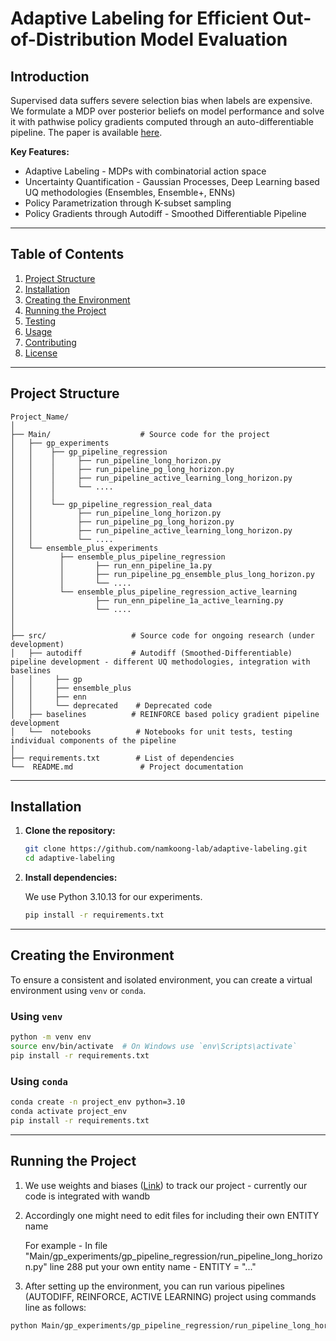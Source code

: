 # **Adaptive Labeling for Efficient Out-of-Distribution Model Evaluation**

## Introduction

Supervised data suffers severe selection bias when labels are expensive. We formulate a MDP over posterior beliefs on model performance and solve it with pathwise policy gradients computed through an auto-differentiable pipeline. The paper is available [here](https://openreview.net/pdf?id=uuQQwrjMzb).

**Key Features:**
- Adaptive Labeling - MDPs with combinatorial action space
- Uncertainty Quantification - Gaussian Processes, Deep Learning based UQ methodologies (Ensembles, Ensemble+, ENNs)
- Policy Parametrization through K-subset sampling
- Policy Gradients through Autodiff - Smoothed Differentiable Pipeline 

---

## Table of Contents

1. [Project Structure](#project-structure)
2. [Installation](#installation)
3. [Creating the Environment](#creating-the-environment)
4. [Running the Project](#running-the-project)
5. [Testing](#testing)
6. [Usage](#usage)
7. [Contributing](#contributing)
8. [License](#license)

---

## Project Structure

```plaintext
Project_Name/
│
├── Main/                    # Source code for the project
│   ├── gp_experiments
│   │    ├── gp_pipeline_regression
│   │    │     ├── run_pipeline_long_horizon.py
│   │    │     ├── run_pipeline_pg_long_horizon.py
│   │    │     ├── run_pipeline_active_learning_long_horizon.py
│   │    │     └── .... 
│   │    │       
│   │    └── gp_pipeline_regression_real_data
│   │          ├── run_pipeline_long_horizon.py
│   │          ├── run_pipeline_pg_long_horizon.py
│   │          ├── run_pipeline_active_learning_long_horizon.py
│   │          └── .... 
│   └── ensemble_plus_experiments
│          ├── ensemble_plus_pipeline_regression
│          │       ├── run_enn_pipeline_1a.py
│          │       ├── run_pipeline_pg_ensemble_plus_long_horizon.py
│          │       └── ....
│          └── ensemble_plus_pipeline_regression_active_learning
│                  ├── run_enn_pipeline_1a_active_learning.py
│                  └── ....
│    
│
├── src/                   # Source code for ongoing research (under development)
│   ├── autodiff           # Autodiff (Smoothed-Differentiable) pipeline development - different UQ methodologies, integration with baselines
│   │     ├── gp
│   │     ├── ensemble_plus
│   │     ├── enn
│   │     └── deprecated    # Deprecated code
│   ├── baselines          # REINFORCE based policy gradient pipeline development
│   └──  notebooks          # Notebooks for unit tests, testing individual components of the pipeline
│
├── requirements.txt        # List of dependencies
└──  README.md               # Project documentation
```

---

## Installation

1. **Clone the repository:**

   ```bash
   git clone https://github.com/namkoong-lab/adaptive-labeling.git
   cd adaptive-labeling
   ```

2. **Install dependencies:**

   We use Python 3.10.13 for our experiments.

   ```bash
   pip install -r requirements.txt
   ```

---

## Creating the Environment

To ensure a consistent and isolated environment, you can create a virtual environment using `venv` or `conda`.

### Using `venv`

```bash
python -m venv env
source env/bin/activate  # On Windows use `env\Scripts\activate`
pip install -r requirements.txt
```

### Using `conda`

```bash
conda create -n project_env python=3.10
conda activate project_env
pip install -r requirements.txt
```

---

## Running the Project

1. We use weights and biases ([Link](https://wandb.ai/site/)) to track our project - currently our code is integrated with wandb
2. Accordingly one might need to edit files for including their own ENTITY name
   
   For example - In file "Main/gp_experiments/gp_pipeline_regression/run_pipeline_long_horizon.py" line 288 put your own entity name - ENTITY = "..."
   
3. After setting up the environment, you can run various pipelines (AUTODIFF, REINFORCE, ACTIVE LEARNING) project using commands line as follows:

```bash
python Main/gp_experiments/gp_pipeline_regression/run_pipeline_long_horizon.py --config_file_path Main/gp_experiments/gp_pipeline_regression/config_sweep_0.json --project_name gp_adaptive_sampling_final_run
```







